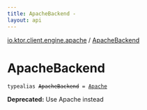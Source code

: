 ```yaml
---
title: ApacheBackend - 
layout: api
---
```


<div class='api-docs-breadcrumbs'><a href="index.html">io.ktor.client.engine.apache</a> / <a href="./-apache-backend.html">ApacheBackend</a></div>

# ApacheBackend

<div class="signature"><code><span class="keyword">typealias </span><s><span class="identifier">ApacheBackend</span></s>&nbsp;<span class="symbol">=</span>&nbsp;<a href="-apache/index.html"><span class="identifier">Apache</span></a></code></div>

**Deprecated:** Use Apache instead

